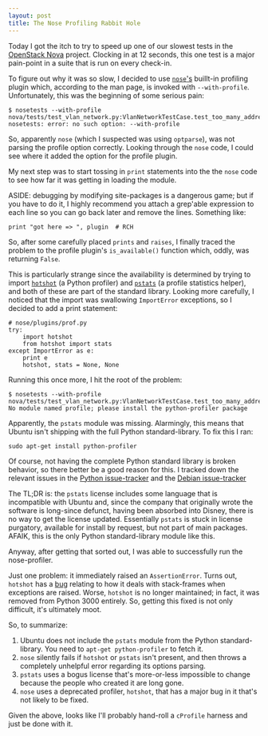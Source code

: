 ```yaml
---
layout: post
title: The Nose Profiling Rabbit Hole
---
```


Today I got the itch to try to speed up one of our slowest tests in the
[OpenStack Nova](https://launchpad.net/nova) project. Clocking in at 12
seconds, this one test is a major pain-point in a suite that is run on every
check-in.

To figure out why it was so slow, I decided to use
[`nose`'s](http://somethingaboutorange.com/mrl/projects/nose/1.0.0/)
buillt-in profiling plugin which, according to the man page, is invoked with
`--with-profile`. Unfortunately, this was the beginning of some serious pain:

    $ nosetests --with-profile nova/tests/test_vlan_network.py:VlanNetworkTestCase.test_too_many_addresses
    nosetests: error: no such option: --with-profile

So, apparently `nose` (which I suspected was using `optparse`), was not
parsing the profile option correctly.  Looking through the `nose` code, I
could see where it added the option for the profile plugin. 

My next step was to start tossing in `print` statements into the the `nose` code
to see how far it was getting in loading the module. 

ASIDE: debugging by modifying site-packages is a dangerous game;
but if you have to do it, I highly recommend you attach a grep'able expression
to each line so you can go back later and remove the lines. Something like:

    print "got here => ", plugin  # RCH

So, after some carefully placed `prints` and `raises`, I finally traced the
problem to the profile plugin's `is_available()` function which, oddly,
was returning `False`.

This is particularly strange since the availability is determined by trying to
import [`hotshot`](http://docs.python.org/library/hotshot.html) (a Python profiler) and [`pstats`](http://docs.python.org/library/profile.html) (a profile statistics
helper), and both of these are part of the standard library. Looking more
carefully, I noticed that the import was swallowing `ImportError` exceptions,
so I decided to add a print statement:

    # nose/plugins/prof.py
    try:
        import hotshot
        from hotshot import stats
    except ImportError as e:
        print e
        hotshot, stats = None, None


Running this once more, I hit the root of the problem:

    $ nosetests --with-profile nova/tests/test_vlan_network.py:VlanNetworkTestCase.test_too_many_addresses
    No module named profile; please install the python-profiler package

Apparently, the `pstats` module was missing. Alarmingly, this means
that Ubuntu isn't shipping with the full Python
standard-library. To fix this I ran:

    sudo apt-get install python-profiler

Of course, not having the complete Python standard library is broken behavior,
so there better be a good reason for this.  I tracked down the relevant issues
in the [Python issue-tracker](https://bugs.launchpad.net/ubuntu/+source/python-defaults/+bug/123755) and the
[Debian issue-tracker](http://bugs.debian.org/cgi-bin/bugreport.cgi?bug=293932)

The TL;DR is: the `pstats` license includes some language that is incompatible
with Ubuntu and, since the company that originally wrote the software is
long-since defunct, having been absorbed into Disney, there is no way to get
the license updated. Essentially `pstats` is stuck in license purgatory,
available for install by request, but not part of main packages. AFAIK, this is the
only Python standard-library module like this.

Anyway, after getting that sorted out, I was able to successfully run the
nose-profiler.

Just one problem: it immediately raised an `AssertionError`. Turns out,
`hotshot` has a [bug](http://bugs.python.org/issue900092)
relating to how it deals with stack-frames when exceptions are
raised. Worse, `hotshot` is no longer maintained; in fact, it was removed from
Python 3000 entirely.  So, getting this fixed is not only difficult, it's
ultimately moot.

So, to summarize:

1. Ubuntu does not include the `pstats` module from the Python
   standard-library. You need to `apt-get python-profiler` to fetch it.
2. `nose` silently fails if `hotshot` or `pstats` isn't present, and then
   throws a completely unhelpful error regarding its options parsing.
3. `pstats` uses a bogus license that's more-or-less impossible to change
   because the people who created it are long gone.
4. `nose` uses a deprecated profiler, `hotshot`, that has a major bug in it
   that's not likely to be fixed.


Given the above, looks like I'll probably hand-roll a `cProfile` harness and
just be done with it.
